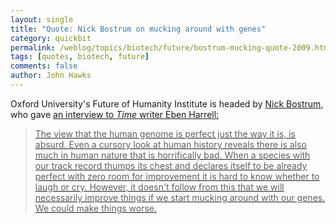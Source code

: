 ```yaml
---
layout: single 
title: "Quote: Nick Bostrum on mucking around with genes" 
category: quickbit
permalink: /weblog/topics/biotech/future/bostrum-mucking-quote-2009.html
tags: [quotes, biotech, future] 
comments: false 
author: John Hawks 
---
```



Oxford University's Future of Humanity Institute is headed by <a href="http://www.nickbostrom.com/">Nick Bostrum</a>, who gave <a href="http://www.time.com/time/health/article/0,8599,1921027,00.html">an interview to <i>Time</i> writer Eben Harrell: 

<blockquote>The view that the human genome is perfect just the way it is, is absurd. Even a cursory look at human history reveals there is also much in human nature that is horrifically bad. When a species with our track record thumps its chest and declares itself to be already perfect  with zero room for improvement  it is hard to know whether to laugh or cry. However, it doesn't follow from this that we will necessarily improve things if we start mucking around with our genes. We could make things worse.</blockquote>







